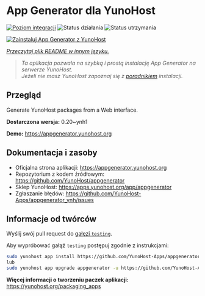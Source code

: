 <!--
To README zostało automatycznie wygenerowane przez <https://github.com/YunoHost/apps/tree/master/tools/readme_generator>
Nie powinno być ono edytowane ręcznie.
-->

# App Generator dla YunoHost

[![Poziom integracji](https://apps.yunohost.org/badge/integration/appgenerator)](https://ci-apps.yunohost.org/ci/apps/appgenerator/)
![Status działania](https://apps.yunohost.org/badge/state/appgenerator)
![Status utrzymania](https://apps.yunohost.org/badge/maintained/appgenerator)

[![Zainstaluj App Generator z YunoHost](https://install-app.yunohost.org/install-with-yunohost.svg)](https://install-app.yunohost.org/?app=appgenerator)

*[Przeczytaj plik README w innym języku.](./ALL_README.md)*

> *Ta aplikacja pozwala na szybką i prostą instalację App Generator na serwerze YunoHost.*  
> *Jeżeli nie masz YunoHost zapoznaj się z [poradnikiem](https://yunohost.org/install) instalacji.*

## Przegląd

Generate YunoHost packages from a Web interface.


**Dostarczona wersja:** 0.20~ynh1

**Demo:** <https://appgenerator.yunohost.org>
## Dokumentacja i zasoby

- Oficjalna strona aplikacji: <https://appgenerator.yunohost.org>
- Repozytorium z kodem źródłowym: <https://github.com/YunoHost/appgenerator>
- Sklep YunoHost: <https://apps.yunohost.org/app/appgenerator>
- Zgłaszanie błędów: <https://github.com/YunoHost-Apps/appgenerator_ynh/issues>

## Informacje od twórców

Wyślij swój pull request do [gałęzi `testing`](https://github.com/YunoHost-Apps/appgenerator_ynh/tree/testing).

Aby wypróbować gałąź `testing` postępuj zgodnie z instrukcjami:

```bash
sudo yunohost app install https://github.com/YunoHost-Apps/appgenerator_ynh/tree/testing --debug
lub
sudo yunohost app upgrade appgenerator -u https://github.com/YunoHost-Apps/appgenerator_ynh/tree/testing --debug
```

**Więcej informacji o tworzeniu paczek aplikacji:** <https://yunohost.org/packaging_apps>

